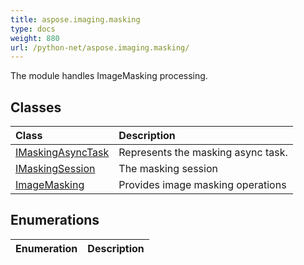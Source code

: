 ```yaml
---
title: aspose.imaging.masking
type: docs
weight: 880
url: /python-net/aspose.imaging.masking/
---
```



The module handles ImageMasking processing.

## **Classes**
| **Class** | **Description** |
| :- | :- |
| [IMaskingAsyncTask](/imaging/python-net/aspose.imaging.masking/imaskingasynctask/) | Represents the masking async task. |
| [IMaskingSession](/imaging/python-net/aspose.imaging.masking/imaskingsession/) | The masking session |
| [ImageMasking](/imaging/python-net/aspose.imaging.masking/imagemasking/) | Provides image masking operations |
## **Enumerations**
| **Enumeration** | **Description** |
| :- | :- |
